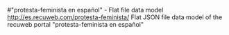 #"protesta-feminista en español" - Flat file data model
http://es.recuweb.com/protesta-feminista/
Flat JSON file data model of the recuweb portal "protesta-feminista en español"

